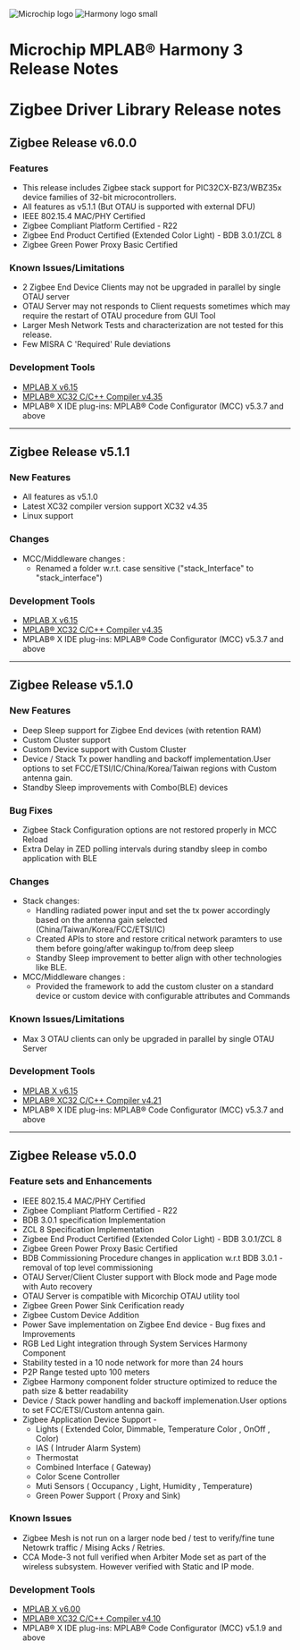 
![Microchip logo](https://raw.githubusercontent.com/wiki/Microchip-MPLAB-Harmony/Microchip-MPLAB-Harmony.github.io/images/microchip_logo.png)
![Harmony logo small](https://raw.githubusercontent.com/wiki/Microchip-MPLAB-Harmony/Microchip-MPLAB-Harmony.github.io/images/microchip_mplab_harmony_logo_small.png)

# Microchip MPLAB® Harmony 3 Release Notes

# Zigbee Driver Library Release notes

## Zigbee Release v6.0.0

### Features

+ This release includes Zigbee stack support for PIC32CX-BZ3/WBZ35x device families of 32-bit microcontrollers.
+ All features as v5.1.1 (But OTAU is supported with external DFU)
+ IEEE 802.15.4 MAC/PHY Certified
+ Zigbee Compliant Platform Certified - R22
+ Zigbee End Product Certified (Extended Color Light) - BDB 3.0.1/ZCL 8
+ Zigbee Green Power Proxy Basic Certified

### Known Issues/Limitations
+ 2 Zigbee End Device Clients may not be upgraded in parallel by single OTAU server 
+ OTAU Server may not responds to Client requests sometimes which may require the restart of OTAU procedure from GUI Tool
+ Larger Mesh Network Tests and characterization are not tested for this release.
+ Few MISRA C 'Required' Rule deviations
  

### Development Tools
+ [MPLAB X v6.15](https://www.microchip.com/mplab/mplab-x-ide)
+ [MPLAB® XC32 C/C++ Compiler v4.35](https://www.microchip.com/mplab/compilers)
+ MPLAB® X IDE plug-ins: MPLAB® Code Configurator (MCC) v5.3.7 and above


---

## Zigbee Release v5.1.1

### New Features

+ All features as v5.1.0
+ Latest XC32 compiler version support XC32 v4.35
+ Linux support

### Changes
  + MCC/Middleware changes :
    + Renamed a folder w.r.t. case sensitive ("stack_Interface" to "stack_interface")

### Development Tools
+ [MPLAB X v6.15](https://www.microchip.com/mplab/mplab-x-ide)
+ [MPLAB® XC32 C/C++ Compiler v4.35](https://www.microchip.com/mplab/compilers)
+ MPLAB® X IDE plug-ins: MPLAB® Code Configurator (MCC) v5.3.7 and above

---

## Zigbee Release v5.1.0

### New Features

+ Deep Sleep support for Zigbee End devices (with retention RAM)
+ Custom Cluster support
+ Custom Device support with Custom Cluster
+ Device / Stack Tx power handling and backoff implementation.User options to set FCC/ETSI/IC/China/Korea/Taiwan regions with Custom antenna gain.
+ Standby Sleep improvements with Combo(BLE) devices

### Bug Fixes

+ Zigbee Stack Configuration options are not restored properly in MCC Reload
+ Extra Delay in ZED polling intervals during standby sleep in combo application with BLE

### Changes
  + Stack changes:
	+ Handling radiated power input and set the tx power accordingly based on the antenna gain selected (China/Taiwan/Korea/FCC/ETSI/IC)
	+ Created APIs to store and restore critical network paramters to use them before going/after wakingup to/from deep sleep
	+ Standby Sleep improvement to better align with other technologies like BLE.
  + MCC/Middleware changes :
	+ Provided the framework to add the custom cluster on a standard device or custom device with configurable attributes and Commands

### Known Issues/Limitations
  + Max 3 OTAU clients can only be upgraded in parallel by single OTAU Server
  
### Development Tools
+ [MPLAB X v6.15](https://www.microchip.com/mplab/mplab-x-ide)
+ [MPLAB® XC32 C/C++ Compiler v4.21](https://www.microchip.com/mplab/compilers)
+ MPLAB® X IDE plug-ins: MPLAB® Code Configurator (MCC) v5.3.7 and above

---

## Zigbee Release v5.0.0

### Feature sets and Enhancements

+ IEEE 802.15.4 MAC/PHY Certified
+ Zigbee Compliant Platform Certified - R22
+ BDB 3.0.1 specification Implementation 
+ ZCL 8 Specification Implementation
+ Zigbee End Product Certified (Extended Color Light) - BDB 3.0.1/ZCL 8
+ Zigbee Green Power Proxy Basic Certified
+ BDB Commissioning Procedure changes in application w.r.t BDB 3.0.1 - removal of top level commissioning
+ OTAU Server/Client Cluster support with Block mode and Page mode with Auto recovery
+ OTAU Server is compatible with Micorchip OTAU utility tool
+ Zigbee Green Power Sink Cerification ready
+ Zigbee Custom Device Addition
+ Power Save implementation on Zigbee End device - Bug fixes and Improvements
+ RGB Led Light integration through System Services Harmony Component
+ Stability tested in a 10 node network for more than 24 hours
+ P2P Range tested upto 100 meters
+ Zigbee Harmony component folder structure optimized to reduce the path size & better readability
+ Device / Stack power handling and backoff implemenation.User options to set FCC/ETSI/Custom antenna gain.
+ Zigbee Application Device Support - 
  + Lights ( Extended Color, Dimmable, Temperature Color , OnOff , Color)
  + IAS ( Intruder Alarm System)
  + Thermostat
  + Combined Interface ( Gateway)
  + Color Scene Controller
  + Muti Sensors ( Occupancy , Light, Humidity , Temperature)
  + Green Power Support ( Proxy and Sink)

### Known Issues
+ Zigbee Mesh is not run on a larger node bed / test to verify/fine tune  Netowrk traffic / Mising Acks / Retries.
+ CCA Mode-3 not full verified when Arbiter Mode set as part of the wireless subsystem. However verified with Static and IP mode.


### Development Tools
+ [MPLAB X v6.00](https://www.microchip.com/mplab/mplab-x-ide)
+ [MPLAB® XC32 C/C++ Compiler v4.10](https://www.microchip.com/mplab/compilers)
+ MPLAB® X IDE plug-ins: MPLAB® Code Configurator (MCC) v5.1.9 and above
